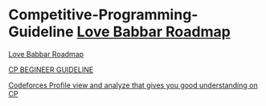 # Competitive-Programming-Guideline [Love Babbar Roadmap](https://youtu.be/PM8gczl7DVw)


[Love Babbar Roadmap](https://youtu.be/PM8gczl7DVw)

[CP BEGINEER GUIDELINE](https://drive.google.com/file/d/1eqC4vfc4mElyCbFWrKcax6u_dnb7X2PB/view?usp=sharing)

[Codeforces Profile view and analyze that gives you good understanding on CP](https://youtu.be/Wmygs7w31YQ)


